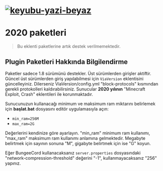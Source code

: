 # [![keyubu-yazi-beyaz](https://user-images.githubusercontent.com/47111280/164741112-6fddad44-e229-4429-b27b-0b955aa3ca0b.png)](https://keyubu.com)

# 2020 paketleri
> Bu eklenti paketlerine artık destek verilmemektedir.

## Plugin Paketleri Hakkında Bilgilendirme
Paketler sadece 1.8 sürümünü destekler. Üst sürümlerden girişler aktiftir. Güncel üst sürümlerden giriş yapılabilmesi için `ViaVersion` eklentisini güncelleyiniz. Dilerseniz ViaVersion/config.yml "block-protocols" kısmından gerekli protokolleri kaldırabilirsiniz. Sunucular __2020 yılının__ "Minecraft Exploit, Crash" eklentileri ile korunmaktadır. 

Sunucunuzun kullanacağı minimum ve maksimum ram miktarını belirlemek için **başlat.bat** dosyasını editör uygulamasıyla açın:
- `min_ram=256M`
- `max_ram=2G`

Değerlerini kendinize göre ayarlayın. "min_ram" minimum ram kullanımı, "max_ram" maksimum ram kullanımı anlamına gelmektedir. Megabyte belirtmek için sayının sonuna "M", gigabyte belirtmek için ise "G" koyun.

Eğer BungeeCord kullanacaksanız `server.properties` dosyasındaki "network-compression-threshold" değerini "-1", kullanmayacaksanız "256" yapınız. 

